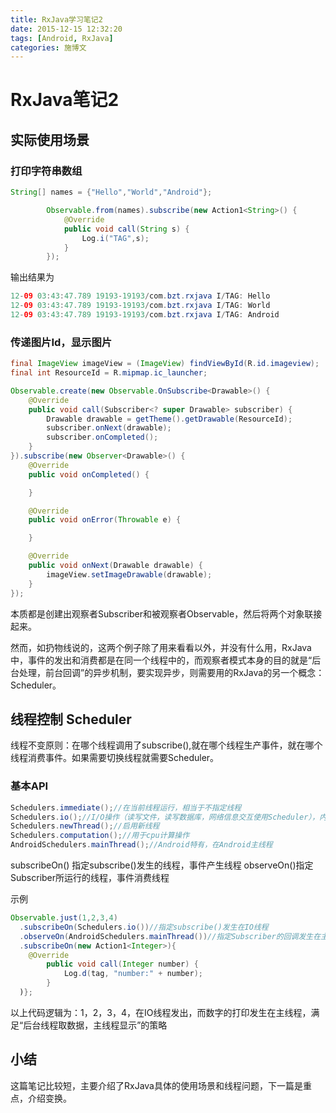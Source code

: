 ```yaml
---
title: RxJava学习笔记2
date: 2015-12-15 12:32:20
tags: [Android, RxJava]
categories: 施博文
---
```

# RxJava笔记2

## 实际使用场景
### 打印字符串数组
```Java
String[] names = {"Hello","World","Android"};

        Observable.from(names).subscribe(new Action1<String>() {
            @Override
            public void call(String s) {
                Log.i("TAG",s);
            }
        });
```
输出结果为
```Java
12-09 03:43:47.789 19193-19193/com.bzt.rxjava I/TAG: Hello
12-09 03:43:47.789 19193-19193/com.bzt.rxjava I/TAG: World
12-09 03:43:47.789 19193-19193/com.bzt.rxjava I/TAG: Android
```

### 传递图片Id，显示图片
```Java
final ImageView imageView = (ImageView) findViewById(R.id.imageview);
final int ResourceId = R.mipmap.ic_launcher;

Observable.create(new Observable.OnSubscribe<Drawable>() {
    @Override
    public void call(Subscriber<? super Drawable> subscriber) {
        Drawable drawable = getTheme().getDrawable(ResourceId);
        subscriber.onNext(drawable);
        subscriber.onCompleted();
    }
}).subscribe(new Observer<Drawable>() {
    @Override
    public void onCompleted() {

    }

    @Override
    public void onError(Throwable e) {

    }

    @Override
    public void onNext(Drawable drawable) {
        imageView.setImageDrawable(drawable);
    }
});
```
本质都是创建出观察者Subscriber和被观察者Observable，然后将两个对象联接起来。

然而，如扔物线说的，这两个例子除了用来看看以外，并没有什么用，RxJava中，事件的发出和消费都是在同一个线程中的，而观察者模式本身的目的就是“后台处理，前台回调”的异步机制，要实现异步，则需要用的RxJava的另一个概念：Scheduler。

## 线程控制 Scheduler
线程不变原则：在哪个线程调用了subscribe(),就在哪个线程生产事件，就在哪个线程消费事件。如果需要切换线程就需要Scheduler。

### 基本API
```Java
Schedulers.immediate();//在当前线程运行，相当于不指定线程
Schedulers.io();//I/O操作（读写文件，读写数据库，网络信息交互使用Scheduler），内部是一个有无数量限制的线程，比newThread更有效率
Schedulers.newThread();//启用新线程
Schedulers.computation();//用于cpu计算操作
AndroidSchedulers.mainThread();//Android特有，在Android主线程
```
subscribeOn() 指定subscribe()发生的线程，事件产生线程
observeOn()指定Subscriber所运行的线程，事件消费线程

示例
```Java
Observable.just(1,2,3,4)
  .subscribeOn(Schedulers.io())//指定subscribe()发生在IO线程
  .observeOn(AndroidSchedulers.mainThread())//指定Subscriber的回调发生在主线程
  .subscribeOn(new Action1<Integer>){
    @Override
        public void call(Integer number) {
            Log.d(tag, "number:" + number);
        }
  )};
```
以上代码逻辑为：1，2，3，4，在IO线程发出，而数字的打印发生在主线程，满足“后台线程取数据，主线程显示”的策略

## 小结
这篇笔记比较短，主要介绍了RxJava具体的使用场景和线程问题，下一篇是重点，介绍变换。
